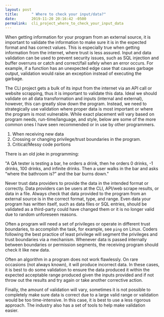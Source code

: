 ```yaml
---
layout: post
title:      " Where to check your input/data?"
date:       2019-11-20 20:16:42 -0500
permalink:  cli_project_where_to_check_your_input_data
---
```



When getting information for your program from an external source, it is important to validate the information to make sure it is in the expected format and has correct values.  This is especially true when getting information from the internet, where trust is less assured.  Input and data validation can be used to prevent security issues, such as SQL injection and buffer overruns or catch and correct/fail safely when an error occurs. For example, if a function has an unexpected edge case that causes garbage output, validation would raise an exception instead of executing the garbage. 

The CLI project gets a bulk of its input from the internet via an API call or website scrapping, thus it is important to validate this data.  Ideal we should validate on all data transformation and inputs (internal and external), however, this can greatly slow down the program. Instead, we need to strategically use validation where proper data is most important or where the program is most vulnerable. While exact placement will vary based on program needs, run-time/language, and style, below are some of the more common ones I have seen recommended or in use by other programmers.

1.  When receiving new data
2.  Crossing or changing privilege/trust boundaries in the program.
3. Critical/Messy code portions

There is an old joke in programming:

"A QA tester is testing a bar, he orders a drink, then he orders 0 drinks, -1 drinks, 100 drinks, and infinite drinks. Then a user walks in the bar and asks “where the bathroom is?” and the bar burns down."

Never trust data providers to provide the data in the intended format or correctly. Data providers can be users at the CLI, API/web scrape results, or data in a file.  Always check that data provided to the program from an external source is in the correct format, type, and range. Even data your program has written itself, such as data files or SQL entries, should be validated as a third-party could have changed them or it is no longer valid due to random unforeseen reasons.

Often a program will need a set of privileges or operate in different trust boundaries, to accomplish the task, for example, see `ping` on Linux.  Coders following the best practice of least privilege will segment the privileges and trust boundaries via a mechanism. Whenever data is passed internally between boundaries or permission segments, the receiving program should check it like new data.

Often an algorithm in a program does not work flawlessly.  On rare occasions (not always known), it will produce incorrect data. In these cases, it is best to do some validation to ensure the data produced it within the expected acceptable range produced given the inputs provided and if not throw out the results and try again or take another corrective action. 

Finally, the amount of validation will vary, sometimes it is not possible to completely make sure data is correct due to a large valid range or validation would be too time-intensive. In this case, it is best to use a less rigorous approach. The industry also has a set of tools to help make validation easier.  
